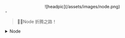 <div align="center">![headpic](/assets/images/node.png)</div>
-

> Node 折腾之路！

<details>
  <summary>Node</summary>

- [ ] [Node Learning Records](https://github.com/notCoolBean/StudyNotes/tree/master/Node)

</details>
